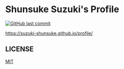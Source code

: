 # Shunsuke Suzuki's Profile

[![GitHub last commit](https://img.shields.io/github/last-commit/suzuki-shunsuke/profile.svg)](https://github.com/suzuki-shunsuke/profile)

https://suzuki-shunsuke.github.io/profile/

## LICENSE

[MIT](LICENSE)
